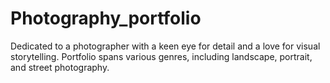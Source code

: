 # Photography_portfolio
Dedicated to a photographer with a keen eye for detail and a love for visual storytelling. Portfolio spans various genres, including landscape, portrait, and street photography.
